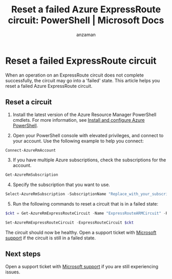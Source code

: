 ﻿---
title: 'Reset a failed Azure ExpressRoute circuit: PowerShell | Microsoft Docs'
description: This article helps you reset an ExpressRoute circuit that is in a failed state.
documentationcenter: na
services: expressroute
author: anzaman
manager: 
editor: ''
tags: azure-resource-manager

ms.assetid: 
ms.service: expressroute
ms.devlang: na
ms.topic: article
ms.tgt_pltfrm: na
ms.workload: infrastructure-services
ms.date: 11/28/2017
ms.author: anzaman;cherylmc

---
# Reset a failed ExpressRoute circuit

When an operation on an ExpressRoute circuit does not complete successfully, the circuit may go into a 'failed' state. This article helps you reset a failed Azure ExpressRoute circuit.

## Reset a circuit

1. Install the latest version of the Azure Resource Manager PowerShell cmdlets. For more information, see [Install and configure Azure PowerShell](/powershell/azure/install-azurerm-ps).

2. Open your PowerShell console with elevated privileges, and connect to your account. Use the following example to help you connect:

  ```powershell
  Connect-AzureRmAccount
  ```
3. If you have multiple Azure subscriptions, check the subscriptions for the account.

  ```powershell
  Get-AzureRmSubscription
  ```
4. Specify the subscription that you want to use.

  ```powershell
  Select-AzureRmSubscription -SubscriptionName "Replace_with_your_subscription_name"
  ```
5. Run the following commands to reset a circuit that is in a failed state:

  ```powershell
  $ckt = Get-AzureRmExpressRouteCircuit -Name "ExpressRouteARMCircuit" -ResourceGroupName "ExpressRouteResourceGroup"

  Set-AzureRmExpressRouteCircuit -ExpressRouteCircuit $ckt
  ```

The circuit should now be healthy. Open a support ticket with [Microsoft support](https://portal.azure.com/?#blade/Microsoft_Azure_Support/HelpAndSupportBlade) if the circuit is still in a failed state.

## Next steps

Open a support ticket with [Microsoft support](https://portal.azure.com/?#blade/Microsoft_Azure_Support/HelpAndSupportBlade) if you are still experiencing issues.
